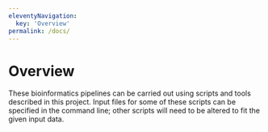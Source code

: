 ```yaml
---
eleventyNavigation:
  key: 'Overview'
permalink: /docs/
---
```


# Overview

These bioinformatics pipelines can be carried out using scripts and tools described in this project.
Input files for some of these scripts can be specified in the command line; other scripts will need to be altered to fit the given input data.